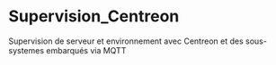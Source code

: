 # Supervision_Centreon
Supervision de serveur et environnement avec Centreon et des sous-systemes embarqués via MQTT
